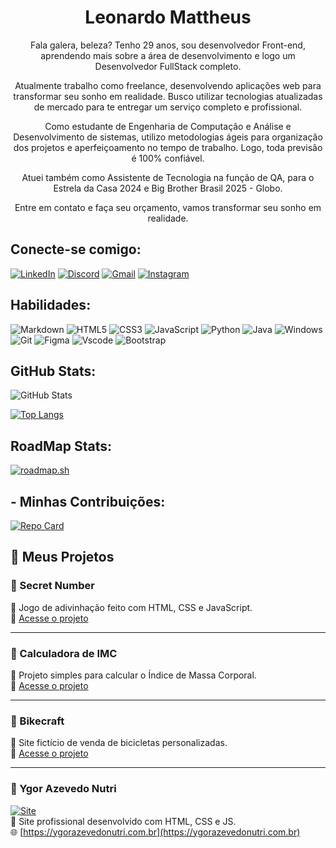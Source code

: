 <h1 align="center"> Leonardo Mattheus </h1>
<p align="center">
Fala galera, beleza? Tenho 29 anos, sou desenvolvedor Front-end, aprendendo mais sobre a área de desenvolvimento e logo um Desenvolvedor FullStack completo. 
</p>
<p align="center">
Atualmente trabalho como freelance, desenvolvendo aplicações web para transformar seu sonho em realidade. 
Busco utilizar tecnologias atualizadas de mercado para te entregar um serviço completo e profissional.</p>
<p align="center">
Como estudante de Engenharia de Computação e Análise e Desenvolvimento de sistemas, utilizo metodologias ágeis para organização dos projetos e aperfeiçoamento no tempo de trabalho. Logo, toda previsão é 100% confiável.</p>
<p align="center">
Atuei também como Assistente de Tecnologia na função de QA, para o Estrela da Casa 2024 e Big Brother Brasil 2025 - Globo.</p>
<p align="center">
Entre em contato e faça seu orçamento, vamos transformar seu sonho em realidade. </p>




## Conecte-se comigo:
[![LinkedIn](https://img.shields.io/badge/LinkedIn-0077B5?style=for-the-badge&logo=linkedin&logoColor=white)](https://www.linkedin.com/in/leonardo-mattheus-475578226/) [![Discord](https://img.shields.io/badge/Discord-7289DA?style=for-the-badge&logo=discord&logoColor=white)](https://discord.com/channels/@leomatt95/) [![Gmail](https://img.shields.io/badge/Gmail-333333?style=for-the-badge&logo=gmail&logoColor=red)](mailto:leomattheus95@gmail.com) [![Instagram](https://img.shields.io/badge/-Instagram-%23E4405F?style=for-the-badge&logo=instagram&logoColor=white)](https://www.instagram.com/leomatt95/)

## Habilidades:
![Markdown](https://img.shields.io/badge/Markdown-000?style=for-the-badge&logo=markdown) ![HTML5](https://img.shields.io/badge/HTML5-E34F26?style=for-the-badge&logo=html5&logoColor=white) ![CSS3](https://img.shields.io/badge/CSS3-1572B6?style=for-the-badge&logo=css3&logoColor=white) ![JavaScript](https://img.shields.io/badge/JavaScript-F7DF1E?style=for-the-badge&logo=javascript&logoColor=black) 	![Python](https://img.shields.io/badge/python-3670A0?style=for-the-badge&logo=python&logoColor=ffdd54) 	![Java](https://img.shields.io/badge/java-%23ED8B00.svg?style=for-the-badge&logo=openjdk&logoColor=white) ![Windows](https://img.shields.io/badge/Windows-000?style=for-the-badge&logo=windows&logoColor=2CA5E0) 	![Git](https://img.shields.io/badge/GIT-E44C30?style=for-the-badge&logo=git&logoColor=white) ![Figma](https://img.shields.io/badge/Figma-696969?style=for-the-badge&logo=figma&logoColor=figma) ![Vscode](https://img.shields.io/badge/Vscode-007ACC?style=for-the-badge&logo=visual-studio-code&logoColor=white)
![Bootstrap](https://img.shields.io/badge/-boostrap-0D1117?style=for-the-badge&logo=bootstrap&labelColor=0D1117)

## GitHub Stats:

![GitHub Stats](https://github-readme-stats.vercel.app/api?username=leomatth&theme=shades-of-purple&bg_color=000&border_color=30A3DC&show_icons=true&icon_color=30A3DC&title_color=E94D5F&text_color=FFF)

[![Top Langs](https://github-readme-stats.vercel.app/api/top-langs/?username=leomatth&layout=donut-vertical)](https://github.com/leomatth/github-readme-stats)


## RoadMap Stats:

[![roadmap.sh](https://roadmap.sh/card/wide/675d9d35ecc889bb0d9ea7b7?variant=dark&roadmaps=javascript)](https://roadmap.sh)

## - Minhas Contribuições:

[![Repo Card](https://github-readme-stats.vercel.app/api/pin/?username=leomatth&repo=dio-lab-open-source&bg_color=000&border_color=30A3DC&show_icons=true&icon_color=30A3DC&title_color=E94D5F&text_color=FFF)](https://github.com/leomatth/dio-lab-open-source)

## 🚀 Meus Projetos

### 🔢 Secret Number  

🎯 Jogo de adivinhação feito com HTML, CSS e JavaScript.  
🔗 [Acesse o projeto](https://secretnumber-six.vercel.app)

---

### 🧮 Calculadora de IMC  
💪 Projeto simples para calcular o Índice de Massa Corporal.  
🔗 [Acesse o projeto](https://calculo-imc-leonardos-projects-a813a3b6.vercel.app)

---

### 🚴 Bikecraft  
🛒 Site fictício de venda de bicicletas personalizadas.  
🔗 [Acesse o projeto](https://bikecraft-leonardos-projects-a813a3b6.vercel.app)

---

### 🧠 Ygor Azevedo Nutri  
[![Site](https://img.shields.io/badge/Acessar%20Site-ygorazevedonutri.com.br-4CAF50?style=for-the-badge&logo=google-chrome)](https://ygorazevedonutri.com.br)  
💼 Site profissional desenvolvido com HTML, CSS e JS.  
🌐 [https://ygorazevedonutri.com.br](https://ygorazevedonutri.com.br)


